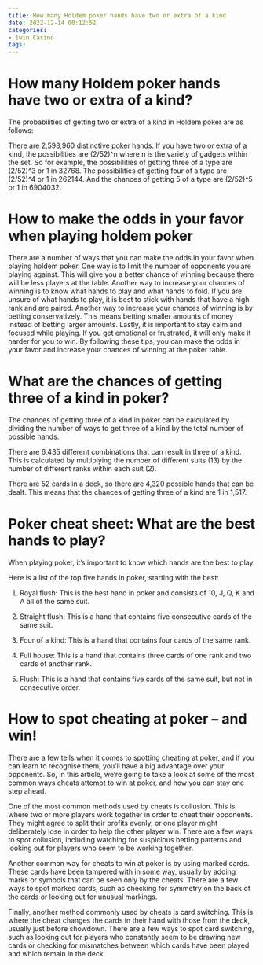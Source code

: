 ```yaml
---
title: How many Holdem poker hands have two or extra of a kind 
date: 2022-12-14 00:12:52
categories:
- 1win Casino
tags:
---
```



#  How many Holdem poker hands have two or extra of a kind? 

The probabilities of getting two or extra of a kind in Holdem poker are as follows:

There are 2,598,960 distinctive poker hands. If you have two or extra of a kind, the possibilities are (2/52)^n where n is the variety of gadgets within the set. So for example, the possibilities of getting three of a type are (2/52)^3 or 1 in 32768. The possibilities of getting four of a type are (2/52)^4 or 1 in 262144. And the chances of getting 5 of a type are (2/52)^5 or 1 in 6904032.

#  How to make the odds in your favor when playing holdem poker 

There are a number of ways that you can make the odds in your favor when playing holdem poker. One way is to limit the number of opponents you are playing against. This will give you a better chance of winning because there will be less players at the table. Another way to increase your chances of winning is to know what hands to play and what hands to fold. If you are unsure of what hands to play, it is best to stick with hands that have a high rank and are paired. Another way to increase your chances of winning is by betting conservatively. This means betting smaller amounts of money instead of betting larger amounts. Lastly, it is important to stay calm and focused while playing. If you get emotional or frustrated, it will only make it harder for you to win. By following these tips, you can make the odds in your favor and increase your chances of winning at the poker table.

#  What are the chances of getting three of a kind in poker? 

The chances of getting three of a kind in poker can be calculated by dividing the number of ways to get three of a kind by the total number of possible hands. 

There are 6,435 different combinations that can result in three of a kind. This is calculated by multiplying the number of different suits (13) by the number of different ranks within each suit (2). 

There are 52 cards in a deck, so there are 4,320 possible hands that can be dealt. This means that the chances of getting three of a kind are 1 in 1,517.

#  Poker cheat sheet: What are the best hands to play? 

When playing poker, it’s important to know which hands are the best to play.

Here is a list of the top five hands in poker, starting with the best:

1. Royal flush: This is the best hand in poker and consists of 10, J, Q, K and A all of the same suit.

2. Straight flush: This is a hand that contains five consecutive cards of the same suit.

3. Four of a kind: This is a hand that contains four cards of the same rank.

4. Full house: This is a hand that contains three cards of one rank and two cards of another rank.

5. Flush: This is a hand that contains five cards of the same suit, but not in consecutive order.

#  How to spot cheating at poker – and win!

There are a few tells when it comes to spotting cheating at poker, and if you can learn to recognise them, you’ll have a big advantage over your opponents. So, in this article, we’re going to take a look at some of the most common ways cheats attempt to win at poker, and how you can stay one step ahead.

One of the most common methods used by cheats is collusion. This is where two or more players work together in order to cheat their opponents. They might agree to split their profits evenly, or one player might deliberately lose in order to help the other player win. There are a few ways to spot collusion, including watching for suspicious betting patterns and looking out for players who seem to be working together.

Another common way for cheats to win at poker is by using marked cards. These cards have been tampered with in some way, usually by adding marks or symbols that can be seen only by the cheats. There are a few ways to spot marked cards, such as checking for symmetry on the back of the cards or looking out for unusual markings.

Finally, another method commonly used by cheats is card switching. This is where the cheat changes the cards in their hand with those from the deck, usually just before showdown. There are a few ways to spot card switching, such as looking out for players who constantly seem to be drawing new cards or checking for mismatches between which cards have been played and which remain in the deck.